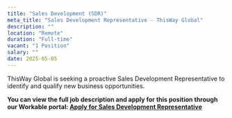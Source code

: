 ```yaml
---
title: "Sales Development (SDR)"
meta_title: "Sales Development Representative - ThisWay Global"
description: ""
location: "Remote"
duration: "Full-time"
vacant: "1 Position"
salary: ""
date: 2025-05-05
---
```


ThisWay Global is seeking a proactive Sales Development Representative to identify and qualify new business opportunities.

**You can view the full job description and apply for this position through our Workable portal: [Apply for Sales Development Representative](https://apply.workable.com/thisway/j/39805FD5E7/)**
